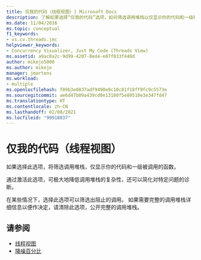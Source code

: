 ```yaml
---
title: 仅我的代码（线程视图）| Microsoft Docs
description: 了解如果选择“仅我的代码”选项，如何筛选调用堆栈以仅显示你的代码和一级被调用的函数。
ms.date: 11/04/2016
ms.topic: conceptual
f1_keywords:
- vs.cv.threads.jmc
helpviewer_keywords:
- Concurrency Visualizer, Just My Code (Threads View)
ms.assetid: a9ac8a2c-9d99-4207-8ed4-e87f033f440d
author: mikejo5000
ms.author: mikejo
manager: jmartens
ms.workload:
- multiple
ms.openlocfilehash: f09b3e0837adf9490e9c10c81f18ff9fc9c5573e
ms.sourcegitcommit: ae6d47b09a439cd0e13180f5e89510e3e347fd47
ms.translationtype: HT
ms.contentlocale: zh-CN
ms.lasthandoff: 02/08/2021
ms.locfileid: "99918037"
---
```

# <a name="just-my-code-threads-view"></a>仅我的代码（线程视图）
如果选择此选项，将筛选调用堆栈，仅显示你的代码和一级被调用的函数。

 通过激活此选项，可极大地降低调用堆栈的复杂性，还可以简化对特定问题的诊断。

 在某些情况下，选择此选项可以筛选出阻止的调用。 如果需要完整的调用堆栈详细信息以便作决定，请清除此选项，公开完整的调用堆栈。

## <a name="see-also"></a>请参阅
- [线程视图](../profiling/threads-view-parallel-performance.md)
- [降噪百分比](../profiling/noise-reduction-percentage.md)